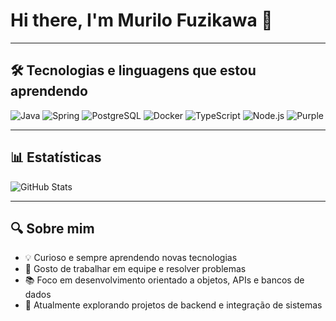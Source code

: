 
# Hi there, I'm Murilo Fuzikawa 👋



---

## 🛠️ Tecnologias e linguagens que estou aprendendo
![Java](https://img.shields.io/badge/Java-ED8B00?style=for-the-badge&logo=java&logoColor=white)
![Spring](https://img.shields.io/badge/Spring-6DB33F?style=for-the-badge&logo=spring&logoColor=white)
![PostgreSQL](https://img.shields.io/badge/PostgreSQL-316192?style=for-the-badge&logo=postgresql&logoColor=white)
![Docker](https://img.shields.io/badge/Docker-2496ED?style=for-the-badge&logo=docker&logoColor=white)
![TypeScript](https://img.shields.io/badge/TypeScript-3178C6?style=for-the-badge&logo=typescript&logoColor=white)
![Node.js](https://img.shields.io/badge/Node.js-339933?style=for-the-badge&logo=node.js&logoColor=white)
![Purple](https://img.shields.io/badge/Learning-Continuously-800080?style=for-the-badge)

---

## 📊 Estatísticas
![GitHub Stats](https://github-readme-stats.vercel.app/api?username=MFuzikawa&show_icons=true&theme=radical)

---

## 🔍 Sobre mim
- 💡 Curioso e sempre aprendendo novas tecnologias
- 🤝 Gosto de trabalhar em equipe e resolver problemas
- 📚 Foco em desenvolvimento orientado a objetos, APIs e bancos de dados
- 🌱 Atualmente explorando projetos de backend e integração de sistemas


              
